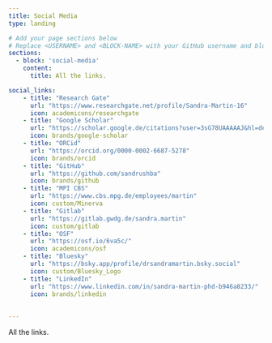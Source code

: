 ```yaml
---
title: Social Media
type: landing

# Add your page sections below
# Replace <USERNAME> and <BLOCK-NAME> with your GitHub username and block name, respectively.
sections:
  - block: 'social-media'
    content:
      title: All the links.

social_links:
    - title: "Research Gate"
      url: "https://www.researchgate.net/profile/Sandra-Martin-16"
      icon: academicons/researchgate
    - title: "Google Scholar"
      url: "https://scholar.google.de/citations?user=3sG78UAAAAAJ&hl=de"
      icon: brands/google-scholar  
    - title: "ORCid"
      url: "https://orcid.org/0000-0002-6687-5278"
      icon: brands/orcid
    - title: "GitHub"
      url: "https://github.com/sandrushba"
      icon: brands/github
    - title: "MPI CBS"
      url: "https://www.cbs.mpg.de/employees/martin"
      icon: custom/Minerva
    - title: "Gitlab"
      url: "https://gitlab.gwdg.de/sandra.martin"
      icon: custom/gitlab
    - title: "OSF"
      url: "https://osf.io/6va5c/"
      icon: academicons/osf
    - title: "Bluesky"
      url: "https://bsky.app/profile/drsandramartin.bsky.social"
      icon: custom/Bluesky_Logo
    - title: "LinkedIn"
      url: "https://www.linkedin.com/in/sandra-martin-phd-b946a8233/"
      icon: brands/linkedin
    
 
---
```


All the links.

